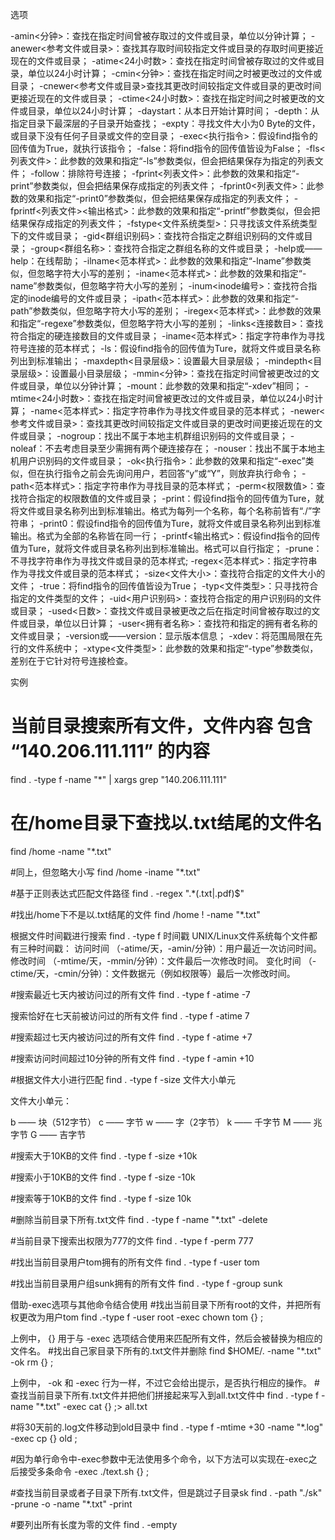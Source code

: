 选项

-amin<分钟>：查找在指定时间曾被存取过的文件或目录，单位以分钟计算；
-anewer<参考文件或目录>：查找其存取时间较指定文件或目录的存取时间更接近现在的文件或目录；
-atime<24小时数>：查找在指定时间曾被存取过的文件或目录，单位以24小时计算；
-cmin<分钟>：查找在指定时间之时被更改过的文件或目录；
-cnewer<参考文件或目录>查找其更改时间较指定文件或目录的更改时间更接近现在的文件或目录；
-ctime<24小时数>：查找在指定时间之时被更改的文件或目录，单位以24小时计算；
-daystart：从本日开始计算时间；
-depth：从指定目录下最深层的子目录开始查找；
-expty：寻找文件大小为0 Byte的文件，或目录下没有任何子目录或文件的空目录；
-exec<执行指令>：假设find指令的回传值为True，就执行该指令；
-false：将find指令的回传值皆设为False；
-fls<列表文件>：此参数的效果和指定“-ls”参数类似，但会把结果保存为指定的列表文件；
-follow：排除符号连接；
-fprint<列表文件>：此参数的效果和指定“-print”参数类似，但会把结果保存成指定的列表文件；
-fprint0<列表文件>：此参数的效果和指定“-print0”参数类似，但会把结果保存成指定的列表文件；
-fprintf<列表文件><输出格式>：此参数的效果和指定“-printf”参数类似，但会把结果保存成指定的列表文件；
-fstype<文件系统类型>：只寻找该文件系统类型下的文件或目录；
-gid<群组识别码>：查找符合指定之群组识别码的文件或目录；
-group<群组名称>：查找符合指定之群组名称的文件或目录；
-help或——help：在线帮助；
-ilname<范本样式>：此参数的效果和指定“-lname”参数类似，但忽略字符大小写的差别；
-iname<范本样式>：此参数的效果和指定“-name”参数类似，但忽略字符大小写的差别；
-inum<inode编号>：查找符合指定的inode编号的文件或目录；
-ipath<范本样式>：此参数的效果和指定“-path”参数类似，但忽略字符大小写的差别；
-iregex<范本样式>：此参数的效果和指定“-regexe”参数类似，但忽略字符大小写的差别；
-links<连接数目>：查找符合指定的硬连接数目的文件或目录；
-iname<范本样式>：指定字符串作为寻找符号连接的范本样式；
-ls：假设find指令的回传值为Ture，就将文件或目录名称列出到标准输出；
-maxdepth<目录层级>：设置最大目录层级；
-mindepth<目录层级>：设置最小目录层级；
-mmin<分钟>：查找在指定时间曾被更改过的文件或目录，单位以分钟计算；
-mount：此参数的效果和指定“-xdev”相同；
-mtime<24小时数>：查找在指定时间曾被更改过的文件或目录，单位以24小时计算；
-name<范本样式>：指定字符串作为寻找文件或目录的范本样式；
-newer<参考文件或目录>：查找其更改时间较指定文件或目录的更改时间更接近现在的文件或目录；
-nogroup：找出不属于本地主机群组识别码的文件或目录；
-noleaf：不去考虑目录至少需拥有两个硬连接存在；
-nouser：找出不属于本地主机用户识别码的文件或目录；
-ok<执行指令>：此参数的效果和指定“-exec”类似，但在执行指令之前会先询问用户，若回答“y”或“Y”，则放弃执行命令；
-path<范本样式>：指定字符串作为寻找目录的范本样式；
-perm<权限数值>：查找符合指定的权限数值的文件或目录；
-print：假设find指令的回传值为Ture，就将文件或目录名称列出到标准输出。格式为每列一个名称，每个名称前皆有“./”字符串；
-print0：假设find指令的回传值为Ture，就将文件或目录名称列出到标准输出。格式为全部的名称皆在同一行；
-printf<输出格式>：假设find指令的回传值为Ture，就将文件或目录名称列出到标准输出。格式可以自行指定；
-prune：不寻找字符串作为寻找文件或目录的范本样式;
-regex<范本样式>：指定字符串作为寻找文件或目录的范本样式；
-size<文件大小>：查找符合指定的文件大小的文件；
-true：将find指令的回传值皆设为True；
-typ<文件类型>：只寻找符合指定的文件类型的文件；
-uid<用户识别码>：查找符合指定的用户识别码的文件或目录；
-used<日数>：查找文件或目录被更改之后在指定时间曾被存取过的文件或目录，单位以日计算；
-user<拥有者名称>：查找符和指定的拥有者名称的文件或目录；
-version或——version：显示版本信息；
-xdev：将范围局限在先行的文件系统中；
-xtype<文件类型>：此参数的效果和指定“-type”参数类似，差别在于它针对符号连接检查。

实例

# 当前目录搜索所有文件，文件内容 包含 “140.206.111.111” 的内容
find . -type f -name "*" | xargs grep "140.206.111.111"

# 在/home目录下查找以.txt结尾的文件名
find /home -name "*.txt"

#同上，但忽略大小写
find /home -iname "*.txt"

#基于正则表达式匹配文件路径
find . -regex ".*\(\.txt\|\.pdf\)$"

#找出/home下不是以.txt结尾的文件
find /home ! -name "*.txt"

根据文件时间戳进行搜索
find . -type f 时间戳
UNIX/Linux文件系统每个文件都有三种时间戳：
访问时间 （-atime/天，-amin/分钟）：用户最近一次访问时间。
修改时间 （-mtime/天，-mmin/分钟）：文件最后一次修改时间。
变化时间 （-ctime/天，-cmin/分钟）：文件数据元（例如权限等）最后一次修改时间。

#搜索最近七天内被访问过的所有文件
find . -type f -atime -7

搜索恰好在七天前被访问过的所有文件
find . -type f -atime 7

#搜索超过七天内被访问过的所有文件
find . -type f -atime +7

#搜索访问时间超过10分钟的所有文件
find . -type f -amin +10

#根据文件大小进行匹配
find . -type f -size 文件大小单元

文件大小单元：

b —— 块（512字节）
c —— 字节
w —— 字（2字节）
k —— 千字节
M —— 兆字节
G —— 吉字节

#搜索大于10KB的文件
find . -type f -size +10k

#搜索小于10KB的文件
find . -type f -size -10k

#搜索等于10KB的文件
find . -type f -size 10k

#删除当前目录下所有.txt文件
find . -type f -name "*.txt" -delete

#当前目录下搜索出权限为777的文件
find . -type f -perm 777

#找出当前目录用户tom拥有的所有文件
find . -type f -user tom

#找出当前目录用户组sunk拥有的所有文件
find . -type f -group sunk

借助-exec选项与其他命令结合使用
#找出当前目录下所有root的文件，并把所有权更改为用户tom
find .-type f -user root -exec chown tom {} \;

上例中， {} 用于与 -exec 选项结合使用来匹配所有文件，然后会被替换为相应的文件名。
#找出自己家目录下所有的.txt文件并删除
find $HOME/. -name "*.txt" -ok rm {} \;

上例中， -ok 和 -exec 行为一样，不过它会给出提示，是否执行相应的操作。
#查找当前目录下所有.txt文件并把他们拼接起来写入到all.txt文件中
find . -type f -name "*.txt" -exec cat {} \;> all.txt

#将30天前的.log文件移动到old目录中
find . -type f -mtime +30 -name "*.log" -exec cp {} old \;

#因为单行命令中-exec参数中无法使用多个命令，以下方法可以实现在-exec之后接受多条命令
-exec ./text.sh {} \;

#查找当前目录或者子目录下所有.txt文件，但是跳过子目录sk
find . -path "./sk" -prune -o -name "*.txt" -print

#要列出所有长度为零的文件
find . -empty


